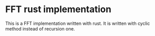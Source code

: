 # FFT rust implementation

This is a FFT implementation written with rust. It is written with cyclic method instead of recursion one.

